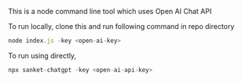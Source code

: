 This is a node command line tool which uses Open AI Chat API

To run locally, clone this and run following command in repo directory

```js
node index.js -key <open-ai-key>
```

To run using directly,

```js
npx sanket-chatgpt -key <open-ai-api-key>
```
